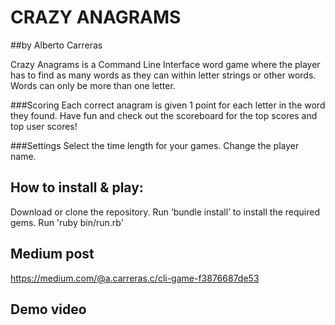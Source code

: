 # CRAZY ANAGRAMS
##by Alberto Carreras

Crazy Anagrams is a Command Line Interface word game where the player has to find as many words as they can within letter strings or other words. Words can only be more than one letter.

###Scoring
Each correct anagram is given 1 point for each letter in the word they found.
Have fun and check out the scoreboard for the top scores and top user scores!

###Settings
Select the time length for your games.
Change the player name.

## How to install & play:

Download or clone the repository.
Run ‘bundle install’ to install the required gems.
Run 'ruby bin/run.rb'

## Medium post
https://medium.com/@a.carreras.c/cli-game-f3876687de53

## Demo video
<iframe width="960" height="720" src="https://www.useloom.com/share/3836eb75c6064cbcbfa6fb1304c6bdd1" frameborder="0 allowfullscreen></iframe>


License:

This project is licensed under the MIT License - see the LICENSE.md file for details.
